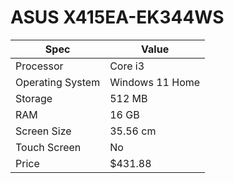 # ASUS X415EA-EK344WS

| Spec | Value |
|---|---|
| Processor | Core i3 |
| Operating System | Windows 11 Home |
| Storage | 512 MB |
| RAM | 16 GB |
| Screen Size | 35.56 cm |
| Touch Screen | No |
| Price | $431.88 |
